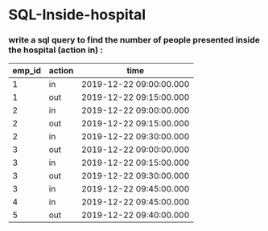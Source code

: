# SQL-Inside-hospital
### write a sql query to find the number of people presented inside the hospital (action in) :

|emp_id|action|time|
| ------------- | ------------- |----------------|
|1|in|	2019-12-22 09:00:00.000
|1|out|	2019-12-22 09:15:00.000
|2|in|	2019-12-22 09:00:00.000
|2|out|	2019-12-22 09:15:00.000
|2|in|	2019-12-22 09:30:00.000
|3|out|	2019-12-22 09:00:00.000
|3|in|	2019-12-22 09:15:00.000
|3|out|	2019-12-22 09:30:00.000
|3|in|	2019-12-22 09:45:00.000
|4|in|	2019-12-22 09:45:00.000
|5|out|	2019-12-22 09:40:00.000
